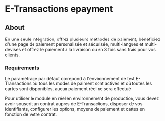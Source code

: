 # E-Transactions epayment

## About

En une seule intégration, offrez plusieurs méthodes de paiement, bénéficiez d'une page de paiement personalisée et sécurisée, multi-langues et multi-devises et offrez le paiement à la livraison ou en 3 fois sans frais pour vos clients.

### Requirements

Le paramétrage par défaut correpond à l'environnement de test E-Transactions où tous les modes de paiment sont activés et où toutes les cartes sont disponibles, aucun paiement réel ne sera effectué

Pour utiliser le module en réel en environnement de production, vous devez avoir souscrit un contrat auprès de E-Transactions, disposer de vos identifiants, configurer les options, moyens de paiement et cartes en fonction de votre contrat.


